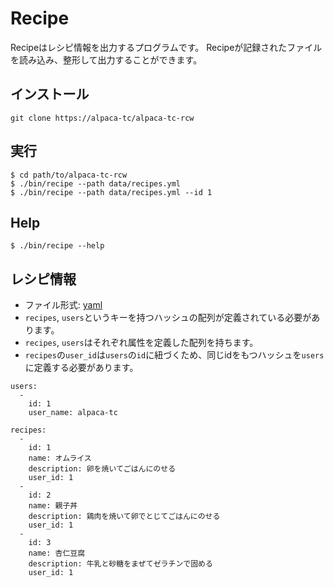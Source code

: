 # Recipe

Recipeはレシピ情報を出力するプログラムです。
Recipeが記録されたファイルを読み込み、整形して出力することができます。

## インストール

`git clone https://alpaca-tc/alpaca-tc-rcw`

## 実行

```
$ cd path/to/alpaca-tc-rcw
$ ./bin/recipe --path data/recipes.yml
$ ./bin/recipe --path data/recipes.yml --id 1
```

## Help

```
$ ./bin/recipe --help
```

## レシピ情報

- ファイル形式: [yaml](http://magazine.rubyist.net/?0009-YAML)
- `recipes`, `users`というキーを持つハッシュの配列が定義されている必要があります。
- `recipes`, `users`はそれぞれ属性を定義した配列を持ちます。
- `recipes`の`user_id`は`users`の`id`に紐づくため、同じidをもつハッシュを`users`に定義する必要があります。

```
users:
  -
    id: 1
    user_name: alpaca-tc

recipes:
  -
    id: 1
    name: オムライス
    description: 卵を焼いてごはんにのせる
    user_id: 1
  -
    id: 2
    name: 親子丼
    description: 鶏肉を焼いて卵でとじてごはんにのせる
    user_id: 1
  -
    id: 3
    name: 杏仁豆腐
    description: 牛乳と砂糖をまぜてゼラチンで固める
    user_id: 1
```
